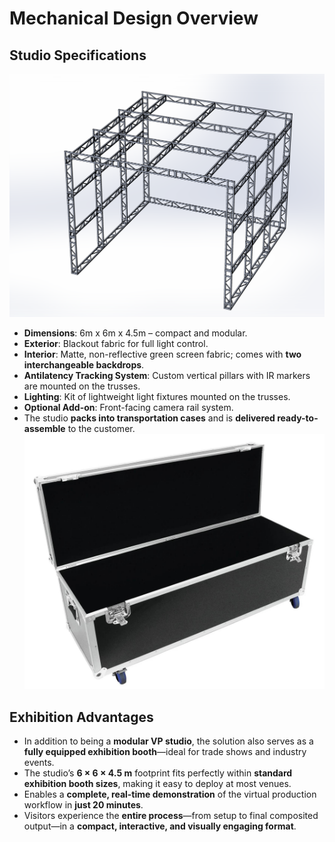 # Mechanical Design Overview

## Studio Specifications

![Frame Overview](FlatFrameFront.PNG)

- **Dimensions**: 6m x 6m x 4.5m – compact and modular.
- **Exterior**: Blackout fabric for full light control.
- **Interior**: Matte, non-reflective green screen fabric; comes with **two interchangeable backdrops**.
- **Antilatency Tracking System**: Custom vertical pillars with IR markers are mounted on the trusses.
- **Lighting**: Kit of lightweight light fixtures mounted on the trusses.
- **Optional Add-on**: Front-facing camera rail system.
- The studio **packs into transportation cases** and is **delivered ready-to-assemble** to the customer.
![Transportation Cases](TransportCases.jpg)

## Exhibition Advantages

- In addition to being a **modular VP studio**, the solution also serves as a **fully equipped exhibition booth**—ideal for trade shows and industry events.
- The studio’s **6 × 6 × 4.5 m** footprint fits perfectly within **standard exhibition booth sizes**, making it easy to deploy at most venues.
- Enables a **complete, real-time demonstration** of the virtual production workflow in **just 20 minutes**.
- Visitors experience the **entire process**—from setup to final composited output—in a **compact, interactive, and visually engaging format**.


